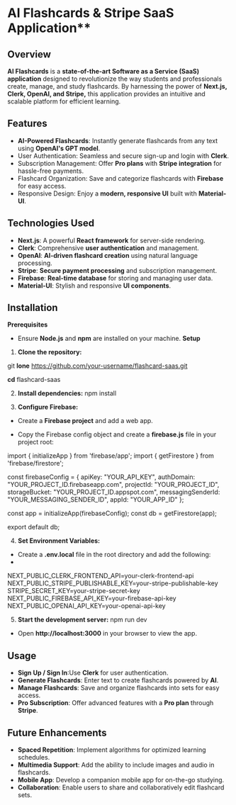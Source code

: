 # AI Flashcards & Stripe SaaS Application**
## Overview
**AI Flashcards** is a **state-of-the-art Software as a Service (SaaS) application** designed to revolutionize the way students and professionals create, manage, and study flashcards. By harnessing the power of **Next.js, Clerk, OpenAI, and Stripe,** this application provides an intuitive and scalable platform for efficient learning.

## Features
* **AI-Powered Flashcards**: Instantly generate flashcards from any text using **OpenAI's GPT model**.
* User Authentication: Seamless and secure sign-up and login with **Clerk**.
* Subscription Management: Offer **Pro plans** with **Stripe integration** for hassle-free payments.
* Flashcard Organization: Save and categorize flashcards with **Firebase** for easy access.
* Responsive Design: Enjoy a **modern, responsive UI** built with **Material-UI**.
  
## Technologies Used
* **Next.js**: A powerful **React framework** for server-side rendering.
* **Clerk**: Comprehensive **user authentication** and management.
* **OpenAI**: **AI-driven flashcard creation** using natural language processing.
* **Stripe**: **Secure payment processing** and subscription management.
* **Firebase**: **Real-time database** for storing and managing user data.
* **Material-UI**: Stylish and responsive **UI components**.
  
## Installation
**Prerequisites**
* Ensure **Node.js** and **npm** are installed on your machine.
**Setup**
1. **Clone the repository:**
   
git **lone** https://github.com/your-username/flashcard-saas.git

**cd** flashcard-saas

2. **Install dependencies:**
npm install

3. **Configure Firebase:**
* Create a **Firebase project** and add a web app.
  
* Copy the Firebase config object and create a **firebase.js** file in your project root:
  
import { initializeApp } from 'firebase/app';
import { getFirestore } from 'firebase/firestore';

const firebaseConfig = {
  apiKey: "YOUR_API_KEY",
  authDomain: "YOUR_PROJECT_ID.firebaseapp.com",
  projectId: "YOUR_PROJECT_ID",
  storageBucket: "YOUR_PROJECT_ID.appspot.com",
  messagingSenderId: "YOUR_MESSAGING_SENDER_ID",
  appId: "YOUR_APP_ID"
};

const app = initializeApp(firebaseConfig);
const db = getFirestore(app);

export default db;

4. **Set Environment Variables:**
* Create a **.env.local** file in the root directory and add the following:
* 
NEXT_PUBLIC_CLERK_FRONTEND_API=your-clerk-frontend-api
NEXT_PUBLIC_STRIPE_PUBLISHABLE_KEY=your-stripe-publishable-key
STRIPE_SECRET_KEY=your-stripe-secret-key
NEXT_PUBLIC_FIREBASE_API_KEY=your-firebase-api-key
NEXT_PUBLIC_OPENAI_API_KEY=your-openai-api-key

5. **Start the development server:**
npm run dev
* Open **http://localhost:3000** in your browser to view the app.

## Usage
* **Sign Up / Sign In**:Use **Clerk** for user authentication.
* **Generate Flashcards**: Enter text to create flashcards powered by **AI**.
* **Manage Flashcards**: Save and organize flashcards into sets for easy access.
* **Pro Subscription**: Offer advanced features with a **Pro plan** through **Stripe**.

## Future Enhancements
* **Spaced Repetition**: Implement algorithms for optimized learning schedules.
* **Multimedia Support**: Add the ability to include images and audio in flashcards.
* **Mobile App**: Develop a companion mobile app for on-the-go studying.
* **Collaboration**: Enable users to share and collaboratively edit flashcard sets.

